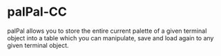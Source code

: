# palPal-CC
palPal allows you to store the entire current palette of a given terminal object into a table which you can manipulate, save and load again to any given terminal object.
